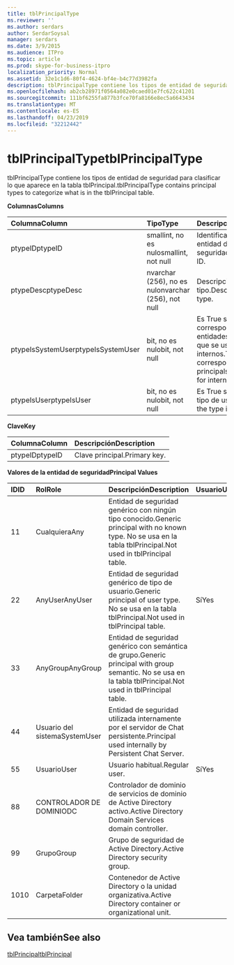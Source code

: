 ```yaml
---
title: tblPrincipalType
ms.reviewer: ''
ms.author: serdars
author: SerdarSoysal
manager: serdars
ms.date: 3/9/2015
ms.audience: ITPro
ms.topic: article
ms.prod: skype-for-business-itpro
localization_priority: Normal
ms.assetid: 32e1c1d6-80f4-4624-bf4e-b4c77d3982fa
description: tblPrincipalType contiene los tipos de entidad de seguridad para clasificar lo que aparece en la tabla tblPrincipal.
ms.openlocfilehash: ab2cb28971f0564a082e0caed01e7fc622c41201
ms.sourcegitcommit: 111bf6255fa877b3fce70fa8166e8ec5a6643434
ms.translationtype: MT
ms.contentlocale: es-ES
ms.lasthandoff: 04/23/2019
ms.locfileid: "32212442"
---
```

# <a name="tblprincipaltype"></a><span data-ttu-id="28a26-103">tblPrincipalType</span><span class="sxs-lookup"><span data-stu-id="28a26-103">tblPrincipalType</span></span>
 
<span data-ttu-id="28a26-104">tblPrincipalType contiene los tipos de entidad de seguridad para clasificar lo que aparece en la tabla tblPrincipal.</span><span class="sxs-lookup"><span data-stu-id="28a26-104">tblPrincipalType contains principal types to categorize what is in the tblPrincipal table.</span></span>
  
<span data-ttu-id="28a26-105">**Columnas**</span><span class="sxs-lookup"><span data-stu-id="28a26-105">**Columns**</span></span>

|<span data-ttu-id="28a26-106">**Columna**</span><span class="sxs-lookup"><span data-stu-id="28a26-106">**Column**</span></span>|<span data-ttu-id="28a26-107">**Tipo**</span><span class="sxs-lookup"><span data-stu-id="28a26-107">**Type**</span></span>|<span data-ttu-id="28a26-108">**Descripción**</span><span class="sxs-lookup"><span data-stu-id="28a26-108">**Description**</span></span>|
|:-----|:-----|:-----|
|<span data-ttu-id="28a26-109">ptypeID</span><span class="sxs-lookup"><span data-stu-id="28a26-109">ptypeID</span></span>  <br/> |<span data-ttu-id="28a26-110">smallint, no es nulo</span><span class="sxs-lookup"><span data-stu-id="28a26-110">smallint, not null</span></span>  <br/> |<span data-ttu-id="28a26-111">Identificador del tipo de entidad de seguridad.</span><span class="sxs-lookup"><span data-stu-id="28a26-111">Principal type ID.</span></span>  <br/> |
|<span data-ttu-id="28a26-112">ptypeDesc</span><span class="sxs-lookup"><span data-stu-id="28a26-112">ptypeDesc</span></span>  <br/> |<span data-ttu-id="28a26-113">nvarchar (256), no es nulo</span><span class="sxs-lookup"><span data-stu-id="28a26-113">nvarchar (256), not null</span></span>  <br/> |<span data-ttu-id="28a26-114">Descripción del tipo.</span><span class="sxs-lookup"><span data-stu-id="28a26-114">Description of the type.</span></span>  <br/> |
|<span data-ttu-id="28a26-115">ptypeIsSystemUser</span><span class="sxs-lookup"><span data-stu-id="28a26-115">ptypeIsSystemUser</span></span>  <br/> |<span data-ttu-id="28a26-116">bit, no es nulo</span><span class="sxs-lookup"><span data-stu-id="28a26-116">bit, not null</span></span>  <br/> |<span data-ttu-id="28a26-117">Es True si el tipo corresponde a las entidades de seguridad que se usan para fines internos.</span><span class="sxs-lookup"><span data-stu-id="28a26-117">True if the type corresponds to the principals that are used for internal purposes.</span></span>  <br/> |
|<span data-ttu-id="28a26-118">ptypeIsUser</span><span class="sxs-lookup"><span data-stu-id="28a26-118">ptypeIsUser</span></span>  <br/> |<span data-ttu-id="28a26-119">bit, no es nulo</span><span class="sxs-lookup"><span data-stu-id="28a26-119">bit, not null</span></span>  <br/> |<span data-ttu-id="28a26-120">Es True si el tipo es un tipo de usuario.</span><span class="sxs-lookup"><span data-stu-id="28a26-120">True if the type is a user type.</span></span>  <br/> |
   
<span data-ttu-id="28a26-121">**Clave**</span><span class="sxs-lookup"><span data-stu-id="28a26-121">**Key**</span></span>

|<span data-ttu-id="28a26-122">**Columna**</span><span class="sxs-lookup"><span data-stu-id="28a26-122">**Column**</span></span>|<span data-ttu-id="28a26-123">**Descripción**</span><span class="sxs-lookup"><span data-stu-id="28a26-123">**Description**</span></span>|
|:-----|:-----|
|<span data-ttu-id="28a26-124">ptypeID</span><span class="sxs-lookup"><span data-stu-id="28a26-124">ptypeID</span></span>  <br/> |<span data-ttu-id="28a26-125">Clave principal.</span><span class="sxs-lookup"><span data-stu-id="28a26-125">Primary key.</span></span>  <br/> |
   
<span data-ttu-id="28a26-126">**Valores de la entidad de seguridad**</span><span class="sxs-lookup"><span data-stu-id="28a26-126">**Principal Values**</span></span>

|<span data-ttu-id="28a26-127">**ID**</span><span class="sxs-lookup"><span data-stu-id="28a26-127">**ID**</span></span>|<span data-ttu-id="28a26-128">**Rol**</span><span class="sxs-lookup"><span data-stu-id="28a26-128">**Role**</span></span>|<span data-ttu-id="28a26-129">**Descripción**</span><span class="sxs-lookup"><span data-stu-id="28a26-129">**Description**</span></span>|<span data-ttu-id="28a26-130">**Usuario**</span><span class="sxs-lookup"><span data-stu-id="28a26-130">**User**</span></span>|
|:-----|:-----|:-----|:-----|
|<span data-ttu-id="28a26-131">1</span><span class="sxs-lookup"><span data-stu-id="28a26-131">1</span></span>  <br/> |<span data-ttu-id="28a26-132">Cualquiera</span><span class="sxs-lookup"><span data-stu-id="28a26-132">Any</span></span>  <br/> |<span data-ttu-id="28a26-133">Entidad de seguridad genérico con ningún tipo conocido.</span><span class="sxs-lookup"><span data-stu-id="28a26-133">Generic principal with no known type.</span></span> <span data-ttu-id="28a26-134">No se usa en la tabla tblPrincipal.</span><span class="sxs-lookup"><span data-stu-id="28a26-134">Not used in tblPrincipal table.</span></span>  <br/> ||
|<span data-ttu-id="28a26-135">2</span><span class="sxs-lookup"><span data-stu-id="28a26-135">2</span></span>  <br/> |<span data-ttu-id="28a26-136">AnyUser</span><span class="sxs-lookup"><span data-stu-id="28a26-136">AnyUser</span></span>  <br/> |<span data-ttu-id="28a26-137">Entidad de seguridad genérico de tipo de usuario.</span><span class="sxs-lookup"><span data-stu-id="28a26-137">Generic principal of user type.</span></span> <span data-ttu-id="28a26-138">No se usa en la tabla tblPrincipal.</span><span class="sxs-lookup"><span data-stu-id="28a26-138">Not used in tblPrincipal table.</span></span>  <br/> |<span data-ttu-id="28a26-139">Sí</span><span class="sxs-lookup"><span data-stu-id="28a26-139">Yes</span></span>  <br/> |
|<span data-ttu-id="28a26-140">3</span><span class="sxs-lookup"><span data-stu-id="28a26-140">3</span></span>  <br/> |<span data-ttu-id="28a26-141">AnyGroup</span><span class="sxs-lookup"><span data-stu-id="28a26-141">AnyGroup</span></span>  <br/> |<span data-ttu-id="28a26-142">Entidad de seguridad genérico con semántica de grupo.</span><span class="sxs-lookup"><span data-stu-id="28a26-142">Generic principal with group semantic.</span></span> <span data-ttu-id="28a26-143">No se usa en la tabla tblPrincipal.</span><span class="sxs-lookup"><span data-stu-id="28a26-143">Not used in tblPrincipal table.</span></span>  <br/> ||
|<span data-ttu-id="28a26-144">4</span><span class="sxs-lookup"><span data-stu-id="28a26-144">4</span></span>  <br/> |<span data-ttu-id="28a26-145">Usuario del sistema</span><span class="sxs-lookup"><span data-stu-id="28a26-145">SystemUser</span></span>  <br/> |<span data-ttu-id="28a26-146">Entidad de seguridad utilizada internamente por el servidor de Chat persistente.</span><span class="sxs-lookup"><span data-stu-id="28a26-146">Principal used internally by Persistent Chat Server.</span></span>  <br/> ||
|<span data-ttu-id="28a26-147">5</span><span class="sxs-lookup"><span data-stu-id="28a26-147">5</span></span>  <br/> |<span data-ttu-id="28a26-148">Usuario</span><span class="sxs-lookup"><span data-stu-id="28a26-148">User</span></span>  <br/> |<span data-ttu-id="28a26-149">Usuario habitual.</span><span class="sxs-lookup"><span data-stu-id="28a26-149">Regular user.</span></span>  <br/> |<span data-ttu-id="28a26-150">Sí</span><span class="sxs-lookup"><span data-stu-id="28a26-150">Yes</span></span>  <br/> |
|<span data-ttu-id="28a26-151">8</span><span class="sxs-lookup"><span data-stu-id="28a26-151">8</span></span>  <br/> |<span data-ttu-id="28a26-152">CONTROLADOR DE DOMINIO</span><span class="sxs-lookup"><span data-stu-id="28a26-152">DC</span></span>  <br/> |<span data-ttu-id="28a26-153">Controlador de dominio de servicios de dominio de Active Directory activo.</span><span class="sxs-lookup"><span data-stu-id="28a26-153">Active Directory Domain Services domain controller.</span></span>  <br/> ||
|<span data-ttu-id="28a26-154">9</span><span class="sxs-lookup"><span data-stu-id="28a26-154">9</span></span>  <br/> |<span data-ttu-id="28a26-155">Grupo</span><span class="sxs-lookup"><span data-stu-id="28a26-155">Group</span></span>  <br/> |<span data-ttu-id="28a26-156">Grupo de seguridad de Active Directory.</span><span class="sxs-lookup"><span data-stu-id="28a26-156">Active Directory security group.</span></span>  <br/> ||
|<span data-ttu-id="28a26-157">10</span><span class="sxs-lookup"><span data-stu-id="28a26-157">10</span></span>  <br/> |<span data-ttu-id="28a26-158">Carpeta</span><span class="sxs-lookup"><span data-stu-id="28a26-158">Folder</span></span>  <br/> |<span data-ttu-id="28a26-159">Contenedor de Active Directory o la unidad organizativa.</span><span class="sxs-lookup"><span data-stu-id="28a26-159">Active Directory container or organizational unit.</span></span>  <br/> ||
   
## <a name="see-also"></a><span data-ttu-id="28a26-160">Vea también</span><span class="sxs-lookup"><span data-stu-id="28a26-160">See also</span></span>

[<span data-ttu-id="28a26-161">tblPrincipal</span><span class="sxs-lookup"><span data-stu-id="28a26-161">tblPrincipal</span></span>](tblprincipal.md)
